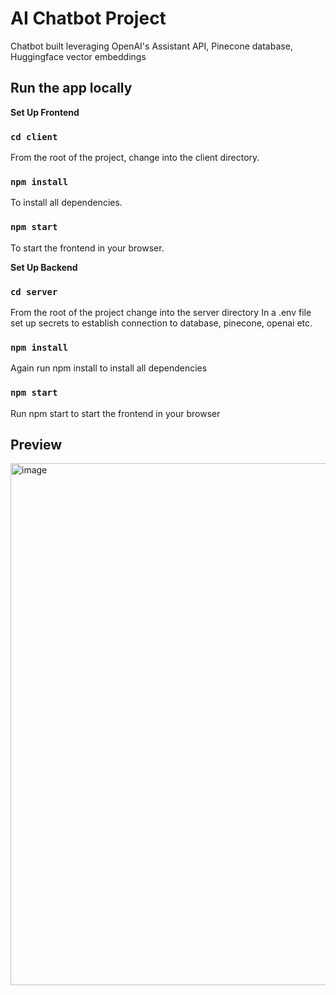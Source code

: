 # AI Chatbot Project
Chatbot built leveraging OpenAI's Assistant API, Pinecone database, Huggingface vector embeddings

## Run the app locally

**Set Up Frontend**
### `cd client`
From the root of the project, change into the client directory.
### `npm install`
To install all dependencies.
### `npm start`
To start the frontend in your browser.

**Set Up Backend**
### `cd server`
From the root of the project change into the server directory
In a .env file set up secrets to establish connection to database, pinecone, openai etc.
### `npm install`
Again run npm install to install all dependencies
### `npm start`
Run npm start to start the frontend in your browser

## Preview
<img width="835" alt="image" src="https://github.com/twxsha/chatbot/assets/72046574/d781462c-ab2d-41ae-97dc-1aa9906b3937">

